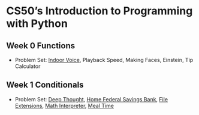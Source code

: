# CS50’s Introduction to Programming with Python

## Week 0 Functions

- Problem Set: [Indoor Voice](indoor), Playback Speed, Making Faces, Einstein, Tip Calculator

## Week 1 Conditionals

- Problem Set: [Deep Thought](deep), [Home Federal Savings Bank](bank), [File Extensions](extensions), [Math Interpreter](interpreter), [Meal Time](meal)
